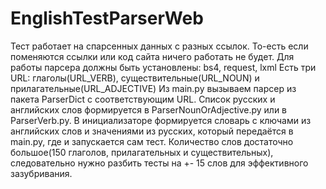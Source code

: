# EnglishTestParserWeb
Тест работает на спарсенных данных с разных ссылок. То-есть если поменяются ссылки или код сайта ничего работать не будет.
Для работы парсера должны быть установлены: bs4, request, lxml
Есть три URL: глаголы(URL_VERB), существительные(URL_NOUN) и прилагательные(URL_ADJECTIVE)
Из main.py вызываем парсер из пакета ParserDict с соответствующим URL.
Список русских и английских слов формируется в ParserNounOrAdjective.py или в ParserVerb.py.
В инициализаторе формируется словарь с ключами из английских слов и значениями из русских, который передаётся в main.py, где и запускается сам тест.
Количество слов достаточно большое(150 глаголов, прилагательных и существительных), следовательно нужно разбить тесты на +- 15 слов для эффективного зазубривания.

